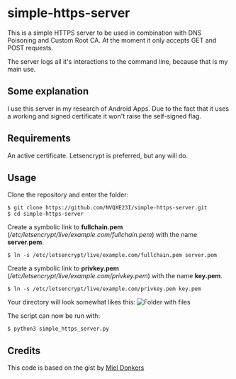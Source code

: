 # simple-https-server
This is a simple HTTPS server to be used in combination with DNS Poisoning and Custom Root CA.
At the moment it only accepts GET and POST requests.

The server logs all it's interactions to the command line, because that is my main use.

## Some explanation
I use this server in my research of Android Apps. Due to the fact that it uses a working and signed certificate it won't raise the self-signed flag.

## Requirements
An active certificate. Letsencrypt is preferred, but any will do.

## Usage
Clone the repository and enter the folder:

    $ git clone https://github.com/NVQXE23I/simple-https-server.git
    $ cd simple-https-server

Create a symbolic link to **fullchain.pem** (*/etc/letsencrypt/live/example.com/fullchain.pem*) with the name **server.pem**.

    $ ln -s /etc/letsencrypt/live/example.com/fullchain.pem server.pem

Create a symbolic link to **privkey.pem** (*/etc/letsencrypt/live/example.com/privkey.pem*) with the name **key.pem**.

    $ ln -s /etc/letsencrypt/live/example.com/privkey.pem key.pem

Your directory will look somewhat likes this:
![Folder with files](https://github.com/NVQXE23I/simple-https-server/blob/main/folder.png?raw=true)
   
The script can now be run with:

    $ python3 simple_https_server.py
    
## Credits
This code is based on the gist by [Miel Donkers](https://gist.github.com/mdonkers/63e115cc0c79b4f6b8b3a6b797e485c7)
